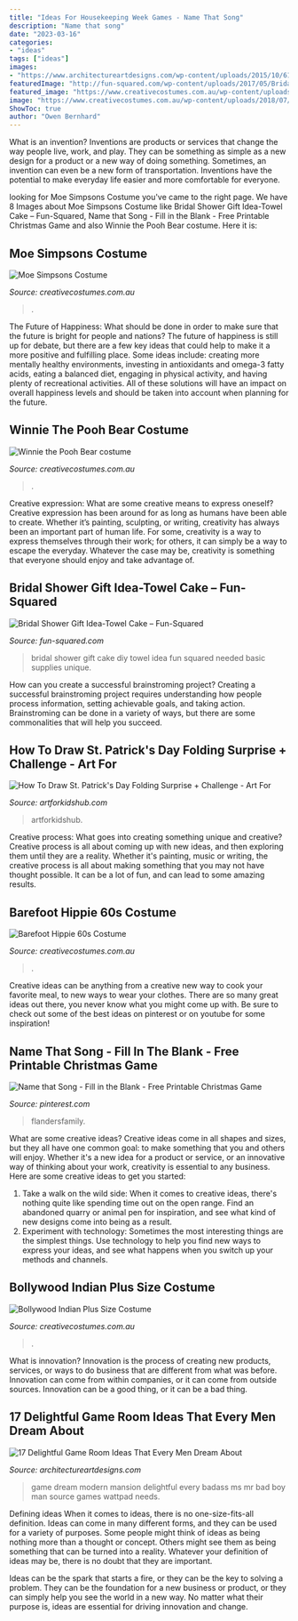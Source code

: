 ```yaml
---
title: "Ideas For Housekeeping Week Games - Name That Song"
description: "Name that song"
date: "2023-03-16"
categories:
- "ideas"
tags: ["ideas"]
images:
- "https://www.architectureartdesigns.com/wp-content/uploads/2015/10/610-630x473.jpg"
featuredImage: "http://fun-squared.com/wp-content/uploads/2017/05/BridalShowerCake.jpg"
featured_image: "https://www.creativecostumes.com.au/wp-content/uploads/2018/07/CC_April_18_078-768x1024.jpg"
image: "https://www.creativecostumes.com.au/wp-content/uploads/2018/07/CC_April_18_198-768x1024.jpg"
ShowToc: true
author: "Owen Bernhard"
---
```



What is an invention?
Inventions are products or services that change the way people live, work, and play. They can be something as simple as a new design for a product or a new way of doing something. Sometimes, an invention can even be a new form of transportation. Inventions have the potential to make everyday life easier and more comfortable for everyone.

	

		
looking for Moe Simpsons Costume you've came to the right page. We have 8 Images about Moe Simpsons Costume like Bridal Shower Gift Idea-Towel Cake – Fun-Squared, Name that Song - Fill in the Blank - Free Printable Christmas Game and also Winnie the Pooh Bear costume. Here it is:
		
    
## Moe Simpsons Costume

<img loading=lazy src="https://www.creativecostumes.com.au/wp-content/uploads/2018/07/CC_April_18_198-768x1024.jpg" onerror="this.onerror=null;this.src='https://tse3.mm.bing.net/th?id=OIP.-j73aLh4Zr4LQnPCRVGTeAHaJ4&amp;pid=15.1';" alt="Moe Simpsons Costume">

_Source: creativecostumes.com.au_

>. 

	

The Future of Happiness: What should be done in order to make sure that the future is bright for people and nations?
The future of happiness is still up for debate, but there are a few key ideas that could help to make it a more positive and fulfilling place. Some ideas include: creating more mentally healthy environments, investing in antioxidants and omega-3 fatty acids, eating a balanced diet, engaging in physical activity, and having plenty of recreational activities. All of these solutions will have an impact on overall happiness levels and should be taken into account when planning for the future.

    
## Winnie The Pooh Bear Costume

<img loading=lazy src="https://www.creativecostumes.com.au/wp-content/uploads/2014/04/Pooh-Bear-Costume-699x1024.jpg" onerror="this.onerror=null;this.src='https://tse1.mm.bing.net/th?id=OIP.ta1zWtSMP-m_4XvfCyA0NQHaK2&amp;pid=15.1';" alt="Winnie the Pooh Bear costume">

_Source: creativecostumes.com.au_

>. 

	

Creative expression: What are some creative means to express oneself?
Creative expression has been around for as long as humans have been able to create. Whether it’s painting, sculpting, or writing, creativity has always been an important part of human life. For some, creativity is a way to express themselves through their work; for others, it can simply be a way to escape the everyday. Whatever the case may be, creativity is something that everyone should enjoy and take advantage of.

    
## Bridal Shower Gift Idea-Towel Cake – Fun-Squared

<img loading=lazy src="http://fun-squared.com/wp-content/uploads/2017/05/BridalShowerCake.jpg" onerror="this.onerror=null;this.src='https://tse1.mm.bing.net/th?id=OIP.fYucNvu5muzG8B9jdFgyLQHaLG&amp;pid=15.1';" alt="Bridal Shower Gift Idea-Towel Cake – Fun-Squared">

_Source: fun-squared.com_

>bridal shower gift cake diy towel idea fun squared needed basic supplies unique. 

	

How can you create a successful brainstroming project?
Creating a successful brainstroming project requires understanding how people process information, setting achievable goals, and taking action. Brainstroming can be done in a variety of ways, but there are some commonalities that will help you succeed.

    
## How To Draw St. Patrick&#039;s Day Folding Surprise + Challenge - Art For

<img loading=lazy src="https://www.artforkidshub.com/wp-content/uploads/2019/02/how-to-draw-st-patricks-day-folding-surprise-feature.jpg" onerror="this.onerror=null;this.src='https://tse2.mm.bing.net/th?id=OIP.gJi0Y-RhQbNIhZem9lCWtgHaEJ&amp;pid=15.1';" alt="How To Draw St. Patrick&#039;s Day Folding Surprise + Challenge - Art For">

_Source: artforkidshub.com_

>artforkidshub. 

	

Creative process: What goes into creating something unique and creative?
Creative process is all about coming up with new ideas, and then exploring them until they are a reality. Whether it's painting, music or writing, the creative process is all about making something that you may not have thought possible. It can be a lot of fun, and can lead to some amazing results.

    
## Barefoot Hippie 60s Costume

<img loading=lazy src="https://www.creativecostumes.com.au/wp-content/uploads/2015/08/BCP_8240-768x1024.jpg" onerror="this.onerror=null;this.src='https://tse4.mm.bing.net/th?id=OIP.stzfu0CitT245jqgK9Yr8gHaJ4&amp;pid=15.1';" alt="Barefoot Hippie 60s Costume">

_Source: creativecostumes.com.au_

>. 

	

Creative ideas can be anything from a creative new way to cook your favorite meal, to new ways to wear your clothes. There are so many great ideas out there, you never know what you might come up with. Be sure to check out some of the best ideas on pinterest or on youtube for some inspiration!

    
## Name That Song - Fill In The Blank - Free Printable Christmas Game

<img loading=lazy src="https://i.pinimg.com/736x/c0/18/63/c01863b160a47205543ac33f902b51a1.jpg" onerror="this.onerror=null;this.src='https://tse4.mm.bing.net/th?id=OIP.nbjiZYdgwdUt43wWFJAoqQHaMM&amp;pid=15.1';" alt="Name that Song - Fill in the Blank - Free Printable Christmas Game">

_Source: pinterest.com_

>flandersfamily. 

	

What are some creative ideas?
Creative ideas come in all shapes and sizes, but they all have one common goal: to make something that you and others will enjoy. Whether it's a new idea for a product or service, or an innovative way of thinking about your work, creativity is essential to any business. Here are some creative ideas to get you started: 
1. Take a walk on the wild side: When it comes to creative ideas, there's nothing quite like spending time out on the open range. Find an abandoned quarry or animal pen for inspiration, and see what kind of new designs come into being as a result. 
2. Experiment with technology: Sometimes the most interesting things are the simplest things. Use technology to help you find new ways to express your ideas, and see what happens when you switch up your methods and channels. 

    
## Bollywood Indian Plus Size Costume

<img loading=lazy src="https://www.creativecostumes.com.au/wp-content/uploads/2018/07/CC_April_18_078-768x1024.jpg" onerror="this.onerror=null;this.src='https://tse2.mm.bing.net/th?id=OIP.Ei4yYV3RKK3JLhPVukRZygHaJ4&amp;pid=15.1';" alt="Bollywood Indian Plus Size Costume">

_Source: creativecostumes.com.au_

>. 

	

What is innovation?
Innovation is the process of creating new products, services, or ways to do business that are different from what was before. Innovation can come from within companies, or it can come from outside sources. Innovation can be a good thing, or it can be a bad thing.

    
## 17 Delightful Game Room Ideas That Every Men Dream About

<img loading=lazy src="https://www.architectureartdesigns.com/wp-content/uploads/2015/10/610-630x473.jpg" onerror="this.onerror=null;this.src='https://tse1.mm.bing.net/th?id=OIP.2_2IS-DrFWvvyyoCd4qOGwHaFj&amp;pid=15.1';" alt="17 Delightful Game Room Ideas That Every Men Dream About">

_Source: architectureartdesigns.com_

>game dream modern mansion delightful every badass ms mr bad boy man source games wattpad needs. 

	

Defining ideas
When it comes to ideas, there is no one-size-fits-all definition. Ideas can come in many different forms, and they can be used for a variety of purposes.
Some people might think of ideas as being nothing more than a thought or concept. Others might see them as being something that can be turned into a reality. Whatever your definition of ideas may be, there is no doubt that they are important.

Ideas can be the spark that starts a fire, or they can be the key to solving a problem. They can be the foundation for a new business or product, or they can simply help you see the world in a new way. No matter what their purpose is, ideas are essential for driving innovation and change.

